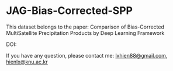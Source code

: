 # JAG-Bias-Corrected-SPP

This dataset belongs to the paper: Comparison of Bias-Corrected MultiSatellite Precipitation Products by Deep Learning Framework

DOI: 

If you have any question, please contact me: lxhien88@gmail.com, hienlx@knu.ac.kr
